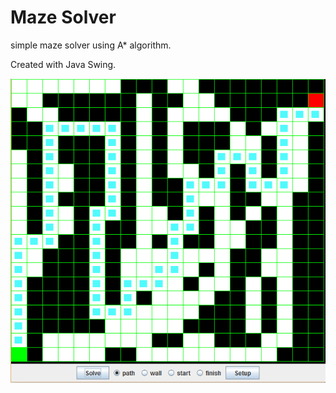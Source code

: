 # Maze Solver

simple maze solver using A* algorithm.

Created with Java Swing.

![solver](https://raw.githubusercontent.com/coffee-cup/MazeSolver/master/ScreenShotMaze.png)
